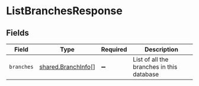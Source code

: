 # ListBranchesResponse


## Fields

| Field                                                           | Type                                                            | Required                                                        | Description                                                     |
| --------------------------------------------------------------- | --------------------------------------------------------------- | --------------------------------------------------------------- | --------------------------------------------------------------- |
| `branches`                                                      | [shared.BranchInfo](../../../sdk/models/shared/branchinfo.md)[] | :heavy_minus_sign:                                              | List of all the branches in this database                       |